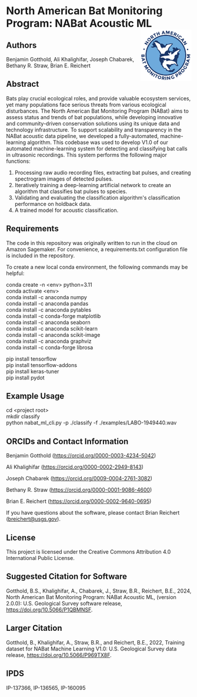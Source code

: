 # North American Bat Monitoring Program: NABat Acoustic ML <a href='https://nabatmonitoring.org/#/home'><img src='NABat-logo.png' align="right" height="139" /></a>

## Authors
Benjamin Gotthold, Ali Khalighifar, Joseph Chabarek, Bethany R. Straw, Brian E. Reichert

## Abstract

Bats play crucial ecological roles, and provide valuable ecosystem services, yet many populations face serious threats from various ecological disturbances. The North American Bat Monitoring Program (NABat) aims to assess status and trends of bat populations, while developing innovative and community-driven conservation solutions using its unique data and technology infrastructure. To support scalability and transparency in the NABat acoustic data pipeline, we developed a fully-automated, machine-learning algorithm. This codebase was used to develop V1.0 of our automated machine-learning system for detecting and classifying bat calls in ultrasonic recordings.  This system performs the following major functions:

1) Processing raw audio recording files, extracting bat pulses, and creating spectrogram images of detected pulses.
2) Iteratively training a deep-learning artificial network to create an algorithm that classifies bat pulses to species.
3) Validating and evaluating the classification algorithm's classification performance on holdback data.
4) A trained model for acoustic classification.

## Requirements

The code in this repository was originally written to run in the cloud on Amazon Sagemaker. For convenience, a requirements.txt configuration file is included in the repository.

To create a new local conda environment, the following commands may be helpful:
 
 conda create -n \<env\> python=3.11<br>
 conda activate \<env\><br>
 conda install -c anaconda numpy<br>
 conda install -c anaconda pandas<br>
 conda install -c anaconda pytables<br>
 conda install -c conda-forge matplotlib<br>
 conda install -c anaconda seaborn<br>
 conda install -c anaconda scikit-learn<br>
 conda install -c anaconda scikit-image<br>
 conda install -c anaconda graphviz<br>
 conda install -c conda-forge librosa<br>
 
 pip install tensorflow<br>
 pip install tensorflow-addons<br>
 pip install keras-tuner<br>
 pip install pydot<br>

## Example Usage
cd \<project root\><br>
mkdir classify<br>
python nabat_ml_cli.py -p ./classify -f ./examples/LABO-1949440.wav

## ORCIDs and Contact Information

Benjamin Gotthold (https://orcid.org/0000-0003-4234-5042)

Ali Khalighifar (https://orcid.org/0000-0002-2949-8143)

Joseph Chabarek (https://orcid.org/0009-0004-2761-3082)

Bethany R. Straw (https://orcid.org/0000-0001-9086-4600)

Brian E. Reichert (https://orcid.org/0000-0002-9640-0695)

If you have questions about the software, please contact Brian Reichert (breichert@usgs.gov).

## License

This project is licensed under the Creative Commons Attribution 4.0 International Public License.

## Suggested Citation for Software

Gotthold, B.S., Khalighifar, A., Chabarek, J., Straw, B.R., Reichert, B.E., 2024, North American Bat Monitoring Program: NABat Acoustic ML, (version 2.0.0): U.S. Geological Survey software release, https://doi.org/10.5066/P1QBMNSF.

## Larger Citation

Gotthold, B., Khalighifar, A., Straw, B.R., and Reichert, B.E., 2022, Training dataset for NABat Machine Learning V1.0: U.S. Geological Survey data release, https://doi.org/10.5066/P969TX8F.

## IPDS

IP-137366, IP-136565, IP-160095

